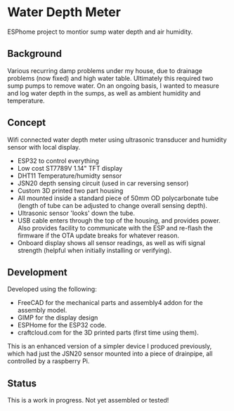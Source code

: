 # Water Depth Meter
ESPhome project to montior sump water depth and air humidity.

## Background
Various recurring damp problems under my house, due to drainage problems (now fixed) and high water table.  Ultimately this required two sump pumps to remove water.
On an ongoing basis, I wanted to measure and log water depth in the sumps, as well as ambient humidity and temperature.

## Concept
Wifi connected water depth meter using ultrasonic transducer and humidity sensor with local display.
 - ESP32 to control everything
 - Low cost ST7789V 1.14" TFT display
 - DHT11 Temperature/humidty sensor
 - JSN20 depth sensing circuit (used in car reversing sensor)
 - Custom 3D printed two part housing
 - All mounted inside a standard piece of 50mm OD polycarbonate tube (length of tube can be adjusted to change overall sensing depth).
 - Ultrasonic sensor 'looks' down the tube.
 - USB cable enters through the top of the housing, and provides power.  Also provides facility to communicate with the ESP and re-flash the firmware if the OTA update breaks for whatever reason.
 - Onboard display shows all sensor readings, as well as wifi signal strength (helpful when initially installing or verifying).

## Development
Developed using the following:
 - FreeCAD for the mechanical parts and assembly4 addon for the assembly model.
 - GIMP for the display design
 - ESPHome for the ESP32 code.
 - craftcloud.com for the 3D printed parts (first time using them).

This is an enhanced version of a simpler device I produced previously, which had just the JSN20 sensor mounted into a piece of drainpipe, all controlled by a raspberry Pi.

## Status
This is a work in progress.  Not yet assembled or tested!



